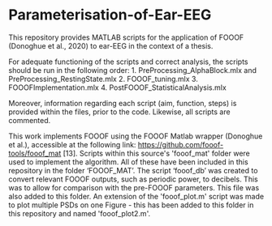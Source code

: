 # Parameterisation-of-Ear-EEG
This repository provides MATLAB scripts for the application of FOOOF (Donoghue et al., 2020) to ear-EEG in the context of a thesis.

For adequate functioning of the scripts and correct analysis, the scripts should be run in the following order:
      1.	PreProcessing_AlphaBlock.mlx and PreProcessing_RestingState.mlx
      2.	FOOOF_tuning.mlx
      3.	FOOOFImplementation.mlx
      4.	PostFOOOF_StatisticalAnalysis.mlx

Moreover, information regarding each script (aim, function, steps) is provided within the files, prior to the code. Likewise, all scripts are commented.

This work implements FOOOF using the FOOOF Matlab wrapper (Donoghue et al.), accessible at the following link: https://github.com/fooof-tools/fooof_mat [13]. Scripts within this source's 'fooof_mat' folder were used to implement the algorithm. All of these have been included in this repository in the folder ‘FOOOF_MAT’. The script ‘fooof_db’ was created to convert relevant FOOOF outputs, such as periodic power, to decibels. This was to allow for comparison with the pre-FOOOF parameters. This file was also added to this folder. An extension of the 'fooof_plot.m' script was made to plot multiple PSDs on one Figure - this has been added to this folder in this repository and named 'fooof_plot2.m'.


